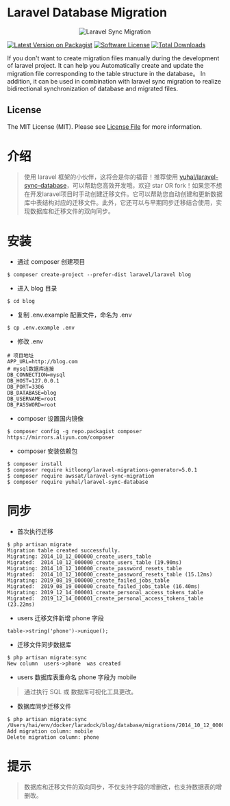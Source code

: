 # Laravel Database Migration


<p align="center"> 
    <img src="https://www.showdoc.com.cn/server/api/attachment/visitFile?sign=cbfa413353e63046688fefba35892e27" alt="Laravel Sync Migration">
</p>


[![Latest Version on Packagist][ico-version]][link-packagist]
[![Software License][ico-license]](LICENSE.md)
[![Total Downloads][ico-downloads]][link-downloads]


If you don't want to create migration files manually during the development of laravel project. It can help you Automatically create and update the migration file corresponding to the table structure in the database。 In addition, it can be used in combination with laravel sync migration to realize bidirectional synchronization of database and migrated files.

## License

The MIT License (MIT). Please see [License File](LICENSE.md) for more information.

[ico-version]: https://img.shields.io/packagist/v/yuhal/laravel-sync-database.svg?style=flat-square
[ico-license]: https://img.shields.io/badge/license-MIT-brightgreen.svg?style=flat-square
[ico-downloads]: https://img.shields.io/packagist/dt/yuhal/laravel-sync-database.svg?style=flat-square

[link-packagist]: https://packagist.org/packages/yuhal/laravel-sync-database
[link-downloads]: https://packagist.org/packages/yuhal/laravel-sync-database
[link-author]: https://github.com/if4lcon
[link-contributors]: ../../contributors


# 介绍

> 使用 laravel 框架的小伙伴，这将会是你的福音！推荐使用 [yuhal/laravel-sync-database](https://github.com/yuhal/laravel-sync-database "yuhal/laravel-sync-database")，可以帮助您高效开发哦，欢迎 star OR fork！如果您不想在开发laravel项目时手动创建迁移文件。它可以帮助您自动创建和更新数据库中表结构对应的迁移文件。此外，它还可以与早期同步迁移结合使用，实现数据库和迁移文件的双向同步。

# 安装

- 通过 composer 创建项目 

```
$ composer create-project --prefer-dist laravel/laravel blog
```

- 进入 blog 目录

```
$ cd blog
```

- 复制 .env.example 配置文件，命名为 .env

```
$ cp .env.example .env
```

- 修改 .env

```
# 项目地址
APP_URL=http://blog.com
# mysql数据库连接
DB_CONNECTION=mysql
DB_HOST=127.0.0.1
DB_PORT=3306
DB_DATABASE=blog
DB_USERNAME=root
DB_PASSWORD=root
```

- composer 设置国内镜像

```
$ composer config -g repo.packagist composer https://mirrors.aliyun.com/composer
```

- composer 安装依赖包

```
$ composer install
$ composer require kitloong/laravel-migrations-generator=5.0.1
$ composer require awssat/laravel-sync-migration
$ composer require yuhal/laravel-sync-database
```

# 同步

- 首次执行迁移

```
$ php artisan migrate
Migration table created successfully.
Migrating: 2014_10_12_000000_create_users_table
Migrated:  2014_10_12_000000_create_users_table (19.90ms)
Migrating: 2014_10_12_100000_create_password_resets_table
Migrated:  2014_10_12_100000_create_password_resets_table (15.12ms)
Migrating: 2019_08_19_000000_create_failed_jobs_table
Migrated:  2019_08_19_000000_create_failed_jobs_table (16.40ms)
Migrating: 2019_12_14_000001_create_personal_access_tokens_table
Migrated:  2019_12_14_000001_create_personal_access_tokens_table (23.22ms)
```

- users 迁移文件新增 phone 字段

```
table->string('phone')->unique();
```

- 迁移文件同步数据库

```
$ php artisan migrate:sync
New column  users->phone  was created
```

- users 数据库表重命名 phone 字段为 mobile

> 通过执行 SQL 或 数据库可视化工具更改。

- 数据库同步迁移文件

```
$ php artisan migrate:sync
/Users/hai/env/docker/laradock/blog/database/migrations/2014_10_12_000000_create_users_table.php
Add migration column: mobile
Delete migration column: phone
```

# 提示

> 数据库和迁移文件的双向同步，不仅支持字段的增删改，也支持数据表的增删改。
